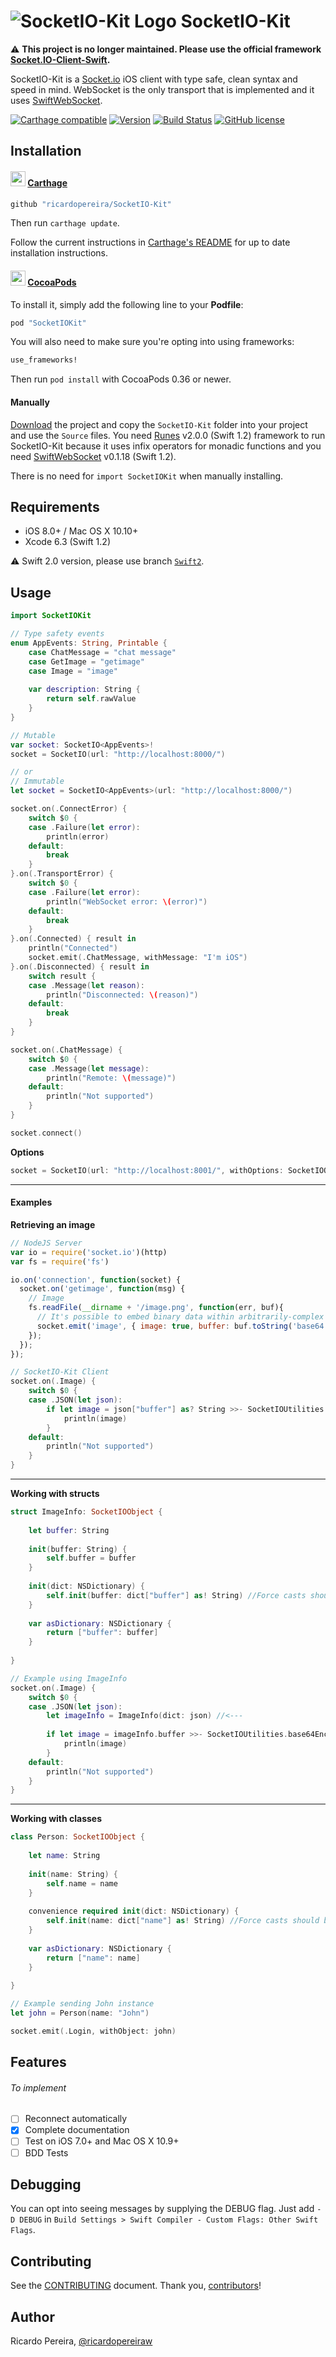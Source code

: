 # ![SocketIO-Kit Logo](https://github.com/ricardopereira/SocketIO-Kit/blob/master/Logo/SocketIOKit.png?raw=true=36x36) SocketIO-Kit

⚠️ **This project is no longer maintained. Please use the official framework [Socket.IO-Client-Swift](https://github.com/socketio/socket.io-client-swift).**

SocketIO-Kit is a [Socket.io](http://socket.io) iOS client with type safe, clean syntax and speed in mind. WebSocket is the only transport that is implemented and it uses [SwiftWebSocket](https://github.com/tidwall/SwiftWebSocket).

[![Carthage compatible](https://img.shields.io/badge/Carthage-compatible-4BC51D.svg?style=flat)](https://github.com/Carthage/Carthage) [![Version](https://img.shields.io/cocoapods/v/SocketIOKit.svg?style=flat)](http://cocoapods.org/pods/SocketIOKit) [![Build Status](https://www.bitrise.io/app/d4c6b6bba39b8539.svg?token=WqomE50tr11oq3AV_nyL-A)](https://www.bitrise.io/app/d4c6b6bba39b8539) [![GitHub license](https://img.shields.io/badge/license-MIT-lightgrey.svg)](/LICENSE.md)

## Installation

#### <img src="https://cloud.githubusercontent.com/assets/432536/5252404/443d64f4-7952-11e4-9d26-fc5cc664cb61.png" width="24" height="24"> [Carthage]

[Carthage]: https://github.com/Carthage/Carthage

```ruby
github "ricardopereira/SocketIO-Kit"
```

Then run `carthage update`.

Follow the current instructions in [Carthage's README][carthage-installation]
for up to date installation instructions.

[carthage-installation]: https://github.com/Carthage/Carthage#adding-frameworks-to-an-application

#### <img src="https://raw.githubusercontent.com/ricardopereira/resources/master/img/cocoapods.png" width="24" height="24"> [CocoaPods]

[CocoaPods]: http://cocoapods.org

To install it, simply add the following line to your **Podfile**:

```ruby
pod "SocketIOKit"
```

You will also need to make sure you're opting into using frameworks:

```ruby
use_frameworks!
```

Then run `pod install` with CocoaPods 0.36 or newer.

#### Manually

[Download](https://github.com/ricardopereira/SocketIO-Kit/archive/master.zip) the project and copy the `SocketIO-Kit` folder into your project and use the `Source` files. You need [Runes] v2.0.0 (Swift 1.2) framework to run SocketIO-Kit because it uses infix operators for monadic functions and you need [SwiftWebSocket] v0.1.18 (Swift 1.2).

There is no need for `import SocketIOKit` when manually installing.

[Runes]: https://github.com/thoughtbot/Runes
[SwiftWebSocket]: https://github.com/tidwall/SwiftWebSocket

## Requirements

* iOS 8.0+ / Mac OS X 10.10+
* Xcode 6.3 (Swift 1.2)

⚠️ Swift 2.0 version, please use branch [`Swift2`](https://github.com/ricardopereira/SocketIO-Kit/tree/Swift2).

## Usage

```swift
import SocketIOKit

// Type safety events
enum AppEvents: String, Printable {
    case ChatMessage = "chat message"
    case GetImage = "getimage"
    case Image = "image"
    
    var description: String {
        return self.rawValue
    }
}

// Mutable
var socket: SocketIO<AppEvents>!
socket = SocketIO(url: "http://localhost:8000/")

// or 
// Immutable
let socket = SocketIO<AppEvents>(url: "http://localhost:8000/")

socket.on(.ConnectError) {
    switch $0 {
    case .Failure(let error):
        println(error)
    default:
        break
    }
}.on(.TransportError) {
    switch $0 {
    case .Failure(let error):
        println("WebSocket error: \(error)")
    default:
        break
    }
}.on(.Connected) { result in
    println("Connected")
    socket.emit(.ChatMessage, withMessage: "I'm iOS")
}.on(.Disconnected) { result in
    switch result {
    case .Message(let reason):
        println("Disconnected: \(reason)")
    default:
        break
    }
}

socket.on(.ChatMessage) {
    switch $0 {
    case .Message(let message):
        println("Remote: \(message)")
    default:
        println("Not supported")
    }
}

socket.connect()
```

**Options**

```swift
socket = SocketIO(url: "http://localhost:8001/", withOptions: SocketIOOptions().namespace("/gallery"))
```

----

#### Examples

**Retrieving an image**

```js
// NodeJS Server
var io = require('socket.io')(http)
var fs = require('fs')

io.on('connection', function(socket) {
  socket.on('getimage', function(msg) {
    // Image
    fs.readFile(__dirname + '/image.png', function(err, buf){
      // It's possible to embed binary data within arbitrarily-complex objects
      socket.emit('image', { image: true, buffer: buf.toString('base64') });
    });
  });
});
```

```swift
// SocketIO-Kit Client
socket.on(.Image) {
    switch $0 {
    case .JSON(let json):
        if let image = json["buffer"] as? String >>- SocketIOUtilities.base64EncodedStringToUIImage {
            println(image)
        }
    default:
        println("Not supported")
    }
}
```

----

**Working with structs**

```swift
struct ImageInfo: SocketIOObject {
    
    let buffer: String
    
    init(buffer: String) {
        self.buffer = buffer
    }
    
    init(dict: NSDictionary) {
        self.init(buffer: dict["buffer"] as! String) //Force casts should be avoided!
    }
    
    var asDictionary: NSDictionary {
        return ["buffer": buffer]
    }
    
}
```

```swift
// Example using ImageInfo
socket.on(.Image) {
    switch $0 {
    case .JSON(let json):
        let imageInfo = ImageInfo(dict: json) //<---
        
        if let image = imageInfo.buffer >>- SocketIOUtilities.base64EncodedStringToUIImage {
            println(image)
        }
    default:
        println("Not supported")
    }
}
```

----

**Working with classes**

```swift
class Person: SocketIOObject {
    
    let name: String
    
    init(name: String) {
        self.name = name
    }
    
    convenience required init(dict: NSDictionary) {
        self.init(name: dict["name"] as! String) //Force casts should be avoided!
    }
    
    var asDictionary: NSDictionary {
        return ["name": name]
    }
    
}
```

```swift
// Example sending John instance
let john = Person(name: "John")

socket.emit(.Login, withObject: john)
```

## Features
###### To implement

- [ ] Reconnect automatically
- [x] Complete documentation
- [ ] Test on iOS 7.0+ and Mac OS X 10.9+
- [ ] BDD Tests

## Debugging

You can opt into seeing messages by supplying the DEBUG flag. Just add `-D DEBUG` in `Build Settings > Swift Compiler - Custom Flags: Other Swift Flags`.

## Contributing

See the [CONTRIBUTING] document. Thank you, [contributors]!

[CONTRIBUTING]: CONTRIBUTING.md
[contributors]: https://github.com/ricardopereira/SocketIO-Kit/graphs/contributors

## Author

Ricardo Pereira, [@ricardopereiraw](https://twitter.com/ricardopereiraw)

